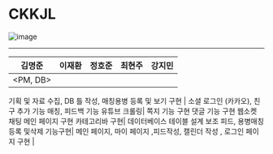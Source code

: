 # CKKJL
![image](https://github.com/2023-SMHRD-IS-BigData2/CKKJL/assets/128181071/6350aac5-55ee-4b1b-89ab-5b9ccc640c1b)
<hr/>

|김명준|이재환|정호준|최현주|강지민|
|--|--|--|--|--|
|<PM, DB>
기획 및 자료 수집,
DB 틀 작성, 
<BACK-END>
매칭용병 등록 및 보기 구현
|<BACK-END>
소셜 로그인 (카카오), 친구 추가 기능
매칭, 피드백 기능
<CRAWLING>
유튜브 크롤링|<BACK-END>
쪽지 기능 구현
댓글 기능 구현
웹소켓 채팅 
<Front-end>
메인 페이지 구현
카테고리바 구현|
<DATABASE>
데이터베이스 테이블 설계 보조
<Back-end>
피드, 용병매칭 등록 및삭제 기능구현|<FRONT-END>
메인 페이지,
마이 페이지 ,피드작성, 
캘린더 작성 , 
로그인 페이지 구현
|
